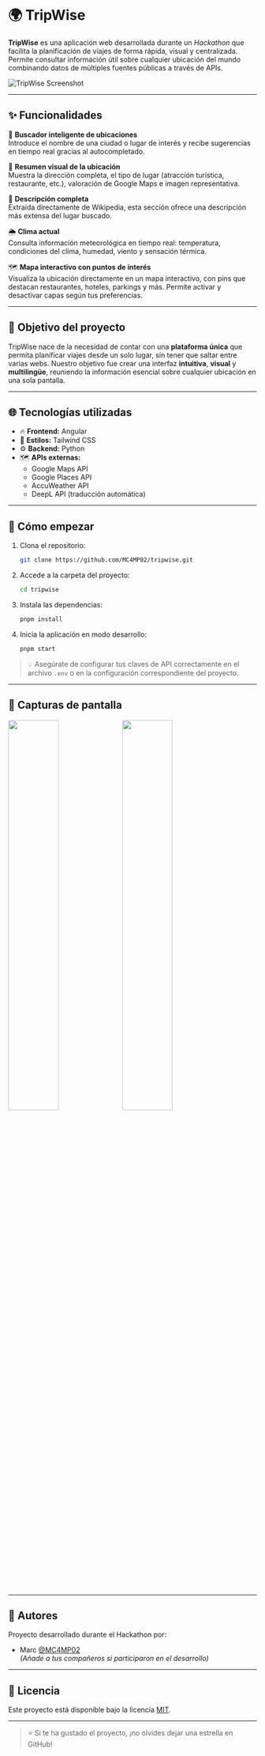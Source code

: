 # 🌍 TripWise

**TripWise** es una aplicación web desarrollada durante un *Hackathon* que facilita la planificación de viajes de forma rápida, visual y centralizada. Permite consultar información útil sobre cualquier ubicación del mundo combinando datos de múltiples fuentes públicas a través de APIs.

![TripWise Screenshot](https://github.com/MC4MP02/tripwise/raw/main/screenshot.png) <!-- Reemplaza con una captura real del proyecto -->

---

## ✨ Funcionalidades

🔎 **Buscador inteligente de ubicaciones**  
Introduce el nombre de una ciudad o lugar de interés y recibe sugerencias en tiempo real gracias al autocompletado.

📌 **Resumen visual de la ubicación**  
Muestra la dirección completa, el tipo de lugar (atracción turística, restaurante, etc.), valoración de Google Maps e imagen representativa.

📖 **Descripción completa**  
Extraída directamente de Wikipedia, esta sección ofrece una descripción más extensa del lugar buscado.

🌦️ **Clima actual**  
Consulta información meteorológica en tiempo real: temperatura, condiciones del clima, humedad, viento y sensación térmica.

🗺️ **Mapa interactivo con puntos de interés**  
Visualiza la ubicación directamente en un mapa interactivo, con pins que destacan restaurantes, hoteles, parkings y más. Permite activar y desactivar capas según tus preferencias.

---

## 🧠 Objetivo del proyecto

TripWise nace de la necesidad de contar con una **plataforma única** que permita planificar viajes desde un solo lugar, sin tener que saltar entre varias webs. Nuestro objetivo fue crear una interfaz **intuitiva**, **visual** y **multilingüe**, reuniendo la información esencial sobre cualquier ubicación en una sola pantalla.

---

## 🌐 Tecnologías utilizadas

- 🔥 **Frontend:** Angular  
- 🎨 **Estilos:** Tailwind CSS  
- ⚙️ **Backend:** Python  
- 🗺️ **APIs externas:**
  - Google Maps API  
  - Google Places API  
  - AccuWeather API  
  - DeepL API (traducción automática)

---

## 🚀 Cómo empezar

1. Clona el repositorio:
   ```bash
   git clone https://github.com/MC4MP02/tripwise.git
   ```

2. Accede a la carpeta del proyecto:
   ```bash
   cd tripwise
   ```

3. Instala las dependencias:
   ```bash
   pnpm install
   ```

4. Inicia la aplicación en modo desarrollo:
   ```bash
   pnpm start
   ```

> 💡 Asegúrate de configurar tus claves de API correctamente en el archivo `.env` o en la configuración correspondiente del proyecto.

---

## 📸 Capturas de pantalla

<!-- Sustituye las rutas por capturas reales del proyecto -->
<p float="left">
  <img src="https://github.com/MC4MP02/tripwise/raw/main/screenshot1.png" width="45%" />
  <img src="https://github.com/MC4MP02/tripwise/raw/main/screenshot2.png" width="45%" />
</p>

---

## 👥 Autores

Proyecto desarrollado durante el Hackathon por:

- Marc [@MC4MP02](https://github.com/MC4MP02)  
*(Añade a tus compañeros si participaron en el desarrollo)*

---

## 📄 Licencia

Este proyecto está disponible bajo la licencia [MIT](LICENSE).

---

> ⭐ Si te ha gustado el proyecto, ¡no olvides dejar una estrella en GitHub!

